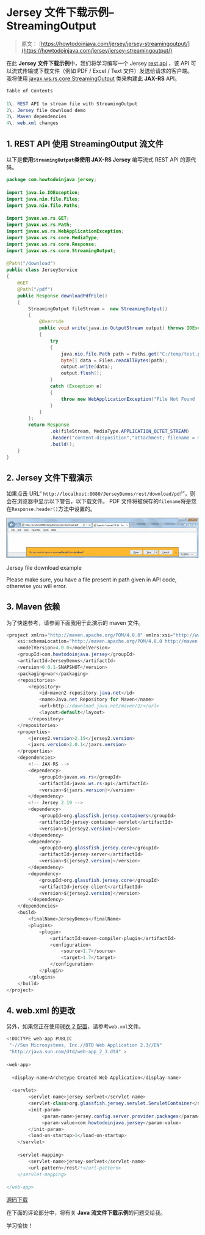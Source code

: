 # Jersey 文件下载示例– StreamingOutput

> 原文： [https://howtodoinjava.com/jersey/jersey-streamingoutput/](https://howtodoinjava.com/jersey/jersey-streamingoutput/)

在此 **Jersey 文件下载示例**中，我们将学习编写一个 Jersey [rest api](//howtodoinjava.com/restful-web-service/) ，该 API 可以流式传输或下载文件（例如 PDF / Excel / Text 文件）发送给请求的客户端。 我将使用 [javax.ws.rs.core.StreamingOutput](https://docs.oracle.com/javaee/7/api/javax/ws/rs/core/StreamingOutput.html) 类来构建此 **JAX-RS** API。

```java
Table of Contents

1\. REST API to stream file with StreamingOutput
2\. Jersey file download demo
3\. Maven dependencies
4\. web.xml changes
```

## 1\. REST API 使用 StreamingOutput 流文件

以下是**使用`StreamingOutput`类使用 JAX-RS Jersey** 编写流式 REST API 的源代码。

```java
package com.howtodoinjava.jersey;

import java.io.IOException;
import java.nio.file.Files;
import java.nio.file.Paths;

import javax.ws.rs.GET;
import javax.ws.rs.Path;
import javax.ws.rs.WebApplicationException;
import javax.ws.rs.core.MediaType;
import javax.ws.rs.core.Response;
import javax.ws.rs.core.StreamingOutput;

@Path("/download")
public class JerseyService 
{
	@GET
	@Path("/pdf")
	public Response downloadPdfFile()
	{
		StreamingOutput fileStream =  new StreamingOutput() 
		{
			@Override
			public void write(java.io.OutputStream output) throws IOException, WebApplicationException 
			{
				try 
				{
					java.nio.file.Path path = Paths.get("C:/temp/test.pdf");
					byte[] data = Files.readAllBytes(path);
					output.write(data);
					output.flush();
				} 
				catch (Exception e) 
				{
					throw new WebApplicationException("File Not Found !!");
				}
			}
		};
		return Response
	            .ok(fileStream, MediaType.APPLICATION_OCTET_STREAM)
	            .header("content-disposition","attachment; filename = myfile.pdf")
	            .build();
	}
}

```

## 2\. Jersey 文件下载演示

如果点击 URL“ `http://localhost:8080/JerseyDemos/rest/download/pdf`”，则会在浏览器中显示以下警告，以下载文件。 PDF 文件将被保存的`filename`将是您在`Response.header()`方法中设置的。

![Jersey file download example](img/4feb11b8201c726f68492d2ed83e7780.png)

Jersey file download example



Please make sure, you have a file present in path given in API code, otherwise you will error.

## 3\. Maven 依赖

为了快速参考，请参阅下面我用于此演示的 maven 文件。

```java
<project xmlns="http://maven.apache.org/POM/4.0.0" xmlns:xsi="http://www.w3.org/2001/XMLSchema-instance"
	xsi:schemaLocation="http://maven.apache.org/POM/4.0.0 http://maven.apache.org/xsd/maven-4.0.0.xsd;
	<modelVersion>4.0.0</modelVersion>
	<groupId>com.howtodoinjava.jersey</groupId>
	<artifactId>JerseyDemos</artifactId>
	<version>0.0.1-SNAPSHOT</version>
	<packaging>war</packaging>
	<repositories>
		<repository>
			<id>maven2-repository.java.net</id>
			<name>Java.net Repository for Maven</name>
			<url>http://download.java.net/maven/2/</url>
			<layout>default</layout>
		</repository>
	</repositories>
	<properties>
		<jersey2.version>2.19</jersey2.version>
		<jaxrs.version>2.0.1</jaxrs.version>
	</properties>
	<dependencies>
		<!-- JAX-RS -->
		<dependency>
			<groupId>javax.ws.rs</groupId>
			<artifactId>javax.ws.rs-api</artifactId>
			<version>${jaxrs.version}</version>
		</dependency>
		<!-- Jersey 2.19 -->
		<dependency>
			<groupId>org.glassfish.jersey.containers</groupId>
			<artifactId>jersey-container-servlet</artifactId>
			<version>${jersey2.version}</version>
		</dependency>
		<dependency>
			<groupId>org.glassfish.jersey.core</groupId>
			<artifactId>jersey-server</artifactId>
			<version>${jersey2.version}</version>
		</dependency>
		<dependency>
			<groupId>org.glassfish.jersey.core</groupId>
			<artifactId>jersey-client</artifactId>
			<version>${jersey2.version}</version>
		</dependency>
	</dependencies>
	<build>
		<finalName>JerseyDemos</finalName>
		<plugins>
			<plugin>
				<artifactId>maven-compiler-plugin</artifactId>
				<configuration>
					<source>1.7</source>
					<target>1.7</target>
				</configuration>
			</plugin>
		</plugins>
	</build>
</project>

```

## 4\. web.xml 的更改

另外，如果您正在使用[球衣 2 配置](//howtodoinjava.com/jersey/jersey-2-hello-world-application-tutorial/)，请参考`web.xml`文件。

```java
<!DOCTYPE web-app PUBLIC
 "-//Sun Microsystems, Inc.//DTD Web Application 2.3//EN"
 "http://java.sun.com/dtd/web-app_2_3.dtd" >

<web-app>

  <display-name>Archetype Created Web Application</display-name>

  <servlet>
        <servlet-name>jersey-serlvet</servlet-name>
        <servlet-class>org.glassfish.jersey.servlet.ServletContainer</servlet-class>
        <init-param>
             <param-name>jersey.config.server.provider.packages</param-name>
             <param-value>com.howtodoinjava.jersey</param-value>
        </init-param>
        <load-on-startup>1</load-on-startup>
    </servlet>

    <servlet-mapping>
        <servlet-name>jersey-serlvet</servlet-name>
        <url-pattern>/rest/*</url-pattern>
    </servlet-mapping>

</web-app>

```

[源码下载](//howtodoinjava.com/wp-content/uploads/2015/08/JerseyDemos_FileDownload.zip)

在下面的评论部分中，将有关 **Java 流文件下载示例**的问题交给我。

学习愉快！